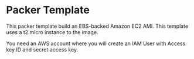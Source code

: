  # Packer Template

This packer template build an EBS-backed Amazon EC2 AMI. This template uses a t2.micro instance to the image.

You need an AWS account where you will create an IAM User with Access key ID and secret access key.


